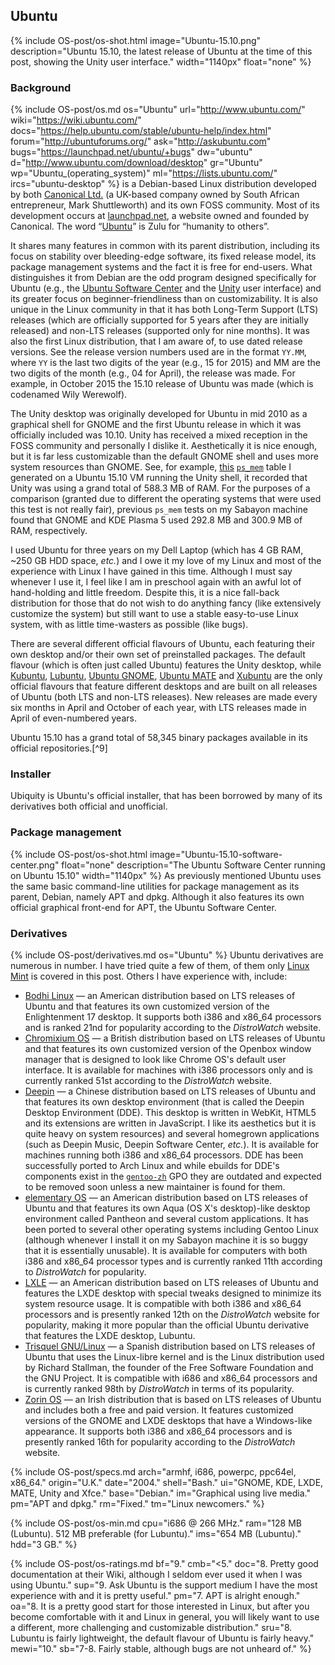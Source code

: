 ## Ubuntu
{% include OS-post/os-shot.html image="Ubuntu-15.10.png" description="Ubuntu 15.10, the latest release of Ubuntu at the time of this post, showing the Unity user interface." width="1140px" float="none" %}

### Background
{% include OS-post/os.md os="Ubuntu" url="http://www.ubuntu.com/" wiki="https://wiki.ubuntu.com/" docs="https://help.ubuntu.com/stable/ubuntu-help/index.html" forum="http://ubuntuforums.org/" ask="http://askubuntu.com" bugs="https://launchpad.net/ubuntu/+bugs" dw="ubuntu" d="http://www.ubuntu.com/download/desktop" gr="Ubuntu" wp="Ubuntu_(operating_system)" ml="https://lists.ubuntu.com/" ircs="ubuntu-desktop" %} is a Debian-based Linux distribution developed by both [Canonical Ltd.](https://en.wikipedia.org/wiki/Canonical_(company)) (a UK-based company owned by South African entrepreneur, Mark Shuttleworth) and its own FOSS community. Most of its development occurs at [launchpad.net](https://en.wikipedia.org/wiki/Launchpad_(website)), a website owned and founded by Canonical. The word &ldquo;[Ubuntu](https://en.wikipedia.org/wiki/Ubuntu_(philosophy))&rdquo; is Zulu for &ldquo;humanity to others&rdquo;.

It shares many features in common with its parent distribution, including its focus on stability over bleeding-edge software, its fixed release model, its package management systems and the fact it is free for end-users. What distinguishes it from Debian are the odd program designed specifically for Ubuntu (e.g., the [Ubuntu Software Center](https://en.wikipedia.org/wiki/Ubuntu_Software_Center) and the [Unity](https://en.wikipedia.org/wiki/Unity_(user_interface)) user interface) and its greater focus on beginner-friendliness than on customizability. It is also unique in the Linux community in that it has both Long-Term Support (LTS) releases (which are officially supported for 5 years after they are initially released) and non-LTS releases (supported only for nine months). It was also the first Linux distribution, that I am aware of, to use dated release versions. See the release version numbers used are in the format `YY.MM`, where `YY` is the last two digits of the year (e.g., 15 for 2015) and MM are the two digits of the month (e.g., 04 for April), the release was made. For example, in October 2015 the 15.10 release of Ubuntu was made (which is codenamed Wily Werewolf).

The Unity desktop was originally developed for Ubuntu in mid 2010 as a graphical shell for GNOME and the first Ubuntu release in which it was officially included was 10.10. Unity has received a mixed reception in the FOSS community and personally I dislike it. Aesthetically it is nice enough, but it is far less customizable than the default GNOME shell and uses more system resources than GNOME. See, for example, [this](https://github.com/fusion809/fusion809.github.io/blob/master/_includes/OS-post/unity-ps_mem.sh) [`ps_mem`](https://github.com/pixelb/ps_mem) table I generated on a Ubuntu 15.10 VM running the Unity shell, it recorded that Unity was using a grand total of 588.3 MB of RAM. For the purposes of a comparison (granted due to different the operating systems that were used this test is not really fair), previous `ps_mem` tests on my Sabayon machine found that GNOME and KDE Plasma 5 used 292.8 MB and 300.9 MB of RAM, respectively.

I used Ubuntu for three years on my Dell Laptop (which has 4 GB RAM, ~250 GB HDD space, *etc.*) and I owe it my love of my Linux and most of the experience with Linux I have gained in this time. Although I must say whenever I use it, I feel like I am in preschool again with an awful lot of hand-holding and little freedom. Despite this, it is a nice fall-back distribution for those that do not wish to do anything fancy (like extensively customize the system) but still want to use a stable easy-to-use Linux system, with as little time-wasters as possible (like bugs).

There are several different official flavours of Ubuntu, each featuring their own desktop and/or their own set of preinstalled packages. The default flavour (which is often just called Ubuntu) features the Unity desktop, while [Kubuntu](https://en.wikipedia.org/wiki/Kubuntu), [Lubuntu](https://en.wikipedia.org/wiki/Lubuntu), [Ubuntu GNOME](https://en.wikipedia.org/wiki/Ubuntu_GNOME), [Ubuntu MATE](https://en.wikipedia.org/wiki/Ubuntu_MATE) and [Xubuntu](https://en.wikipedia.org/wiki/Xubuntu) are the only official flavours that feature different desktops and are built on all releases of Ubuntu (both LTS and non-LTS releases). New releases are made every six months in April and October of each year, with LTS releases made in April of even-numbered years.

Ubuntu 15.10 has a grand total of 58,345 binary packages available in its official repositories.[^9]

### Installer
Ubiquity is Ubuntu's official installer, that has been borrowed by many of its derivatives both official and unofficial.

### Package management
{% include OS-post/os-shot.html image="Ubuntu-15.10-software-center.png" float="none" description="The Ubuntu Software Center running on Ubuntu 15.10" width="1140px" %}
As previously mentioned Ubuntu uses the same basic command-line utilities for package management as its parent, Debian, namely APT and dpkg. Although it also features its own official graphical front-end for APT, the Ubuntu Software Center.

### Derivatives
{% include OS-post/derivatives.md os="Ubuntu" %}
Ubuntu derivatives are numerous in number. I have tried quite a few of them, of them only [Linux Mint](#linux-mint) is covered in this post. Others I have experience with, include:
* [Bodhi Linux](http://distrowatch.com/table.php?distribution=bodhi) &mdash; an American distribution based on LTS releases of Ubuntu and that features its own customized version of the Enlightenment 17 desktop. It supports both i386 and x86_64 processors and is ranked 21nd for popularity according to the *DistroWatch* website.
* [Chromixium OS](http://distrowatch.com/table.php?distribution=chromixium) &mdash; a British distribution based on LTS releases of Ubuntu and that features its own customized version of the Openbox window manager that is designed to look like Chrome OS's default user interface. It is available for machines with i386 processors only and is currently ranked 51st according to the *DistroWatch* website.
* [Deepin](http://distrowatch.com/table.php?distribution=deepin) &mdash; a Chinese distribution based on LTS releases of Ubuntu and that features its own desktop environment (that is called the Deepin Desktop Environment (DDE). This desktop is written in WebKit, HTML5 and its extensions are written in JavaScript. I like its aesthetics but it is quite heavy on system resources) and several homegrown applications (such as Deepin Music, Deepin Software Center, *etc.*). It is available for machines running both i386 and x86_64 processors. DDE has been successfully ported to Arch Linux and while ebuilds for DDE's components exist in the [`gentoo-zh`](https://github.com/Gentoo-zh/gentoo-zh) GPO they are outdated and expected to be removed soon unless a new maintainer is found for them.
* [elementary OS](http://distrowatch.com/table.php?distribution=elementary) &mdash; an American distribution based on LTS releases of Ubuntu and that features its own Aqua (OS X's desktop)-like desktop environment called Pantheon and several custom applications. It has been ported to several other operating systems including Gentoo Linux (although whenever I install it on my Sabayon machine it is so buggy that it is essentially unusable). It is available for computers with both i386 and x86_64 processor types and is currently ranked 11th according to *DistroWatch* for popularity.
* [LXLE](http://distrowatch.com/table.php?distribution=lxle) &mdash; an American distribution based on LTS releases of Ubuntu and features the LXDE desktop with special tweaks designed to minimize its system resource usage. It is compatible with both i386 and x86_64 processors and is presently ranked 12th on the *DistroWatch* website for popularity, making it more popular than the official Ubuntu derivative that features the LXDE desktop, Lubuntu.
* [Trisquel GNU/Linux](http://distrowatch.com/table.php?distribution=trisquel) &mdash; a Spanish distribution based on LTS releases of Ubuntu that uses the Linux-libre kernel and is the Linux distribution used by Richard Stallman, the founder of the Free Software Foundation and the GNU Project. It is compatible with i686 and x86_64 processors and is currently ranked 98th by *DistroWatch* in terms of its popularity.
* [Zorin OS](http://distrowatch.com/table.php?distribution=zorin) &mdash; an Irish distribution that is based on LTS releases of Ubuntu and includes both a free and paid version. It features customized versions of the GNOME and LXDE desktops that have a Windows-like appearance. It supports both i386 and x86_64 processors and is presently ranked 16th for popularity according to the *DistroWatch* website.

{% include OS-post/specs.md arch="armhf, i686, powerpc, ppc64el, x86_64." origin="U.K." date="2004." shell="Bash." ui="GNOME, KDE, LXDE, MATE, Unity and Xfce." base="Debian." im="Graphical using live media." pm="APT and dpkg." rm="Fixed." tm="Linux newcomers." %}

{% include OS-post/os-min.md cpu="i686 @ 266 MHz." ram="128 MB (Lubuntu). 512 MB preferable (for Lubuntu)." ims="654 MB (Lubuntu)." hdd="3 GB." %}

{% include OS-post/os-ratings.md bf="9." cmb="&lt;5." doc="8. Pretty good documentation at their Wiki, although I seldom ever used it when I was using Ubuntu." sup="9. Ask Ubuntu is the support medium I have the most experience with and it is pretty useful." pm="7. APT is alright enough." oa="8. It is a pretty good start for those interested in Linux, but after you become comfortable with it and Linux in general, you will likely want to use a different, more challenging and customizable distribution." sru="8. Lubuntu is fairly lightweight, the default flavour of Ubuntu is fairly heavy." mewi="10." sb="7-8. Fairly stable, although bugs are not unheard of." %}
